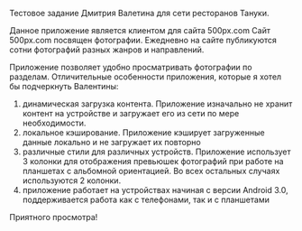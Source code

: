 Тестовое задание Дмитрия Валетина для сети ресторанов Тануки.


Данное приложение является клиентом для сайта 500px.com
Сайт 500px.com посвящен фотографии. Ежедневно на сайте публикуются сотни фотографий разных жанров и направлений.

Приложение позволяет удобно просматривать фотографии по разделам. Отличительные особенности приложения, которые я хотел бы подчеркнуть Валентины:

1) динамическая загрузка контента. Приложение изначально не хранит контент на устройстве и загружает его из сети по мере необходимости.
2) локальное кэширование. Приложение кэширует загруженные данные локально и не загружает их повторно
3) различные стили для различных устройств. Приложение использует 3 колонки для отображения превьюшек фотографий при работе на планшетах с альбомной ориентацией. Во всех остальных случаях используются 2 колонки.
4) приложение работает на устройствах начиная с версии Android 3.0, поддерживается работа как с телефонами, так и с планшетами


Приятного просмотра!
